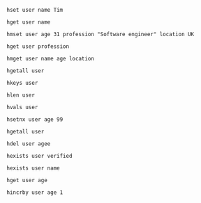 `hset user name Tim`

`hget user name`

`hmset user age 31 profession "Software engineer" location UK`

`hget user profession`

`hmget user name age location`

`hgetall user`

`hkeys user`

`hlen user`

`hvals user`

`hsetnx user age 99`

`hgetall user`

`hdel user agee`

`hexists user verified`

`hexists user name`

`hget user age`

`hincrby user age 1`
